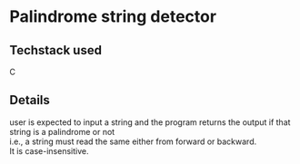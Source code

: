 # Palindrome string detector

## Techstack used
C 

## Details
user is expected to input a string and the program returns the output if that string is a palindrome or not  
i.e., a string must read the same either from forward or backward.  
It is case-insensitive.